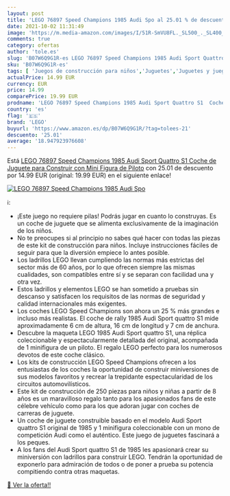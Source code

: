 ```yaml
---
layout: post
title: 'LEGO 76897 Speed Champions 1985 Audi Spo al 25.01 % de descuento'
date: 2021-10-02 11:31:49
image: 'https://m.media-amazon.com/images/I/51R-SmVU8FL._SL500_._SL400_.jpg'
comments: true
category: ofertas
author: 'tole.es'
slug: 'B07W6Q9G1R-es LEGO 76897 Speed Champions 1985 Audi Sport Quattro S1...'
sku: 'B07W6Q9G1R-es'
tags: [ 'Juegos de construcción para niños','Juguetes','Juguetes y juegos','lego', ]
actualPrice: 14.99 EUR
currency: EUR
price: 14.99
comparePrice: 19.99 EUR
prodname: 'LEGO 76897 Speed Champions 1985 Audi Sport Quattro S1  Coche de Juguete para Construir con Mini Figura de Piloto'
country: 'es'
flag: '🇪🇸'
brand: 'LEGO'
buyurl: 'https://www.amazon.es/dp/B07W6Q9G1R/?tag=tolees-21'
descuento: '25.01'
average: '18.947923976608'
---
```


Está [LEGO 76897 Speed Champions 1985 Audi Sport Quattro S1  Coche de Juguete para Construir con Mini Figura de Piloto](https://www.amazon.es/dp/B07W6Q9G1R/?tag=tolees-21) con 25.01 de descuento por 14.99 EUR (original: 19.99 EUR) en el siguiente enlace!

[![LEGO 76897 Speed Champions 1985 Audi Spo](https://m.media-amazon.com/images/I/51R-SmVU8FL._SL500_._SL400_.jpg)](https://www.amazon.es/dp/B07W6Q9G1R/?tag=tolees-21)

ℹ️:

- ¡Este juego no requiere pilas! Podrás jugar en cuanto lo construyas. Es un coche de juguete que se alimenta exclusivamente de la imaginación de los niños.
- No te preocupes si al principio no sabes qué hacer con todas las piezas de este kit de construcción para niños. Incluye instrucciones fáciles de seguir para que la diversión empiece lo antes posible.
- Los ladrillos LEGO llevan cumpliendo las normas más estrictas del sector más de 60 años, por lo que ofrecen siempre las mismas cualidades, son compatibles entre sí y se separan con facilidad una y otra vez.
- Estos ladrillos y elementos LEGO se han sometido a pruebas sin descanso y satisfacen los requisitos de las normas de seguridad y calidad internacionales más exigentes.
- Los coches LEGO Speed Champions son ahora un 25 % más grandes e incluso más realistas. El coche de rally 1985 Audi Sport quattro S1 mide aproximadamente 6 cm de altura, 16 cm de longitud y 7 cm de anchura.
- Descubre la maqueta LEGO 1985 Audi Sport quattro S1, una réplica coleccionable y espectacularmente detallada del original, acompañada de 1 minifigura de un piloto. El regalo LEGO perfecto para los numerosos devotos de este coche clásico.
- Los kits de construcción LEGO Speed Champions ofrecen a los entusiastas de los coches la oportunidad de construir miniversiones de sus modelos favoritos y recrear la trepidante espectacularidad de los circuitos automovilísticos.
- Este kit de construcción de 250 piezas para niños y niñas a partir de 8 años es un maravilloso regalo tanto para los apasionados fans de este célebre vehículo como para los que adoran jugar con coches de carreras de juguete.
- Un coche de juguete construible basado en el modelo Audi Sport quattro S1 original de 1985 y 1 minifigura coleccionable con un mono de competición Audi como el auténtico. Este juego de juguetes fascinará a los peques.
- A los fans del Audi Sport quattro S1 de 1985 les apasionará crear su miniversión con ladrillos para construir LEGO. Tendrán la oportunidad de exponerlo para admiración de todos o de poner a prueba su potencia compitiendo contra otras maquetas.

[🛒 Ver la oferta!!](https://www.amazon.es/dp/B07W6Q9G1R/?tag=tolees-21)
